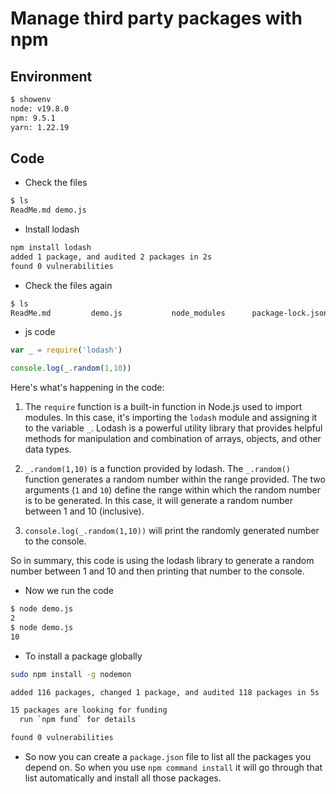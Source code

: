 # Manage third party packages with npm

## Environment

```bash
$ showenv               
node: v19.8.0
npm: 9.5.1
yarn: 1.22.19
```

## Code

- Check the files

```bash
$ ls
ReadMe.md demo.js
```

- Install lodash

```bash
npm install lodash  
added 1 package, and audited 2 packages in 2s
found 0 vulnerabilities
```

- Check the files again

```bash
$ ls
ReadMe.md         demo.js           node_modules      package-lock.json package.json
```

- js code

```javascript
var _ = require('lodash')

console.log(_.random(1,10))
```

Here's what's happening in the code:

1. The `require` function is a built-in function in Node.js used to import modules. In this case, it's importing the `lodash` module and assigning it to the variable `_`. Lodash is a powerful utility library that provides helpful methods for manipulation and combination of arrays, objects, and other data types.

2. `_.random(1,10)` is a function provided by lodash. The `_.random()` function generates a random number within the range provided. The two arguments (`1` and `10`) define the range within which the random number is to be generated. In this case, it will generate a random number between 1 and 10 (inclusive).

3. `console.log(_.random(1,10))` will print the randomly generated number to the console.

So in summary, this code is using the lodash library to generate a random number between 1 and 10 and then printing that number to the console.

- Now we run the code

```bash
$ node demo.js
2
$ node demo.js
10
```

- To install a package globally

```bash
sudo npm install -g nodemon                   

added 116 packages, changed 1 package, and audited 118 packages in 5s

15 packages are looking for funding
  run `npm fund` for details

found 0 vulnerabilities
```

- So now you can create a `package.json` file to list all the packages you depend on. So when you use `npm command install` it will go
  through that list automatically and install all those packages.
